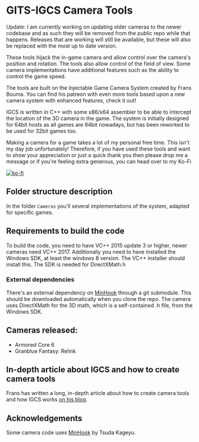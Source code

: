 GITS-IGCS Camera Tools
===============================================

Update: I am currently working on updating older cameras to the newer codebase and as such they will be removed from the public repo while that happens. 
Releases that are working will still be available, but these will also be replaced with the most up to date version.

These tools hijack the in-game camera and allow control over the camera's position and rotation. The tools also 
allow control of the field of view. Some camera implementations have additional features such as the ability to control the game speed.

The tools are built on the Injectable Game Camera System created by Frans Bouma. You can find his patreon with even more tools based upon a 
new camera system with enhanced features, check it out!  

IGCS is written in C++ with some x86/x64 assembler to be able to intercept the location of the 3D camera in the game. 
The system is initially designed for 64bit hosts as all games are 64bit nowadays, but has been reworked to be used for 32bit games too. 

Making a camera for a game takes a lot of my personal free time. This isn't my day job unfortunately! Therefore, if you have used these tools
and want to show your appreciation or just a quick thank you then please drop me a message or if you're feeling extra generous, you can head over to my Ko-Fi  
  
[![ko-fi](https://ko-fi.com/img/githubbutton_sm.svg)](https://ko-fi.com/M4M0VZFCD)

## Folder structure description

In the folder `Cameras` you'll several implementations of the system, adapted for specific games. 

## Requirements to build the code
To build the code, you need to have VC++ 2015 update 3 or higher, newer cameras need VC++ 2017. 
Additionally you need to have installed the Windows SDK, at least the windows 8 version. The VC++ installer should install this. 
The SDK is needed for DirectXMath.h

### External dependencies
There's an external dependency on [MinHook](https://github.com/TsudaKageyu/minhook) through a git submodule. This should be downloaded
automatically when you clone the repo. The camera uses DirectXMath for the 3D math, which is a self-contained .h file, from the Windows SDK. 

## Cameras released: 
- Armored Core 6
- Granblue Fantasy: Relink  

## In-depth article about IGCS and how to create camera tools
Frans has written a long, in-depth article about how to create camera tools and how IGCS works [on his blog](https://weblogs.asp.net/fbouma/let-s-add-a-photo-mode-to-wolfenstein-ii-the-new-colossus-pc).

## Acknowledgements
Some camera code uses [MinHook](https://github.com/TsudaKageyu/minhook) by Tsuda Kageyu.


